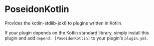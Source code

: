 # PoseidonKotlin

Provides the kotlin-stdlib-jdk8 to plugins written in Kotlin.

If your plugin depends on the Kotlin standard library, simply install this plugin and add `depend: [PoseidonKotlin]` to your plugin's `plugin.yml`.